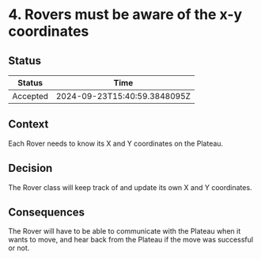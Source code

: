 # 4. Rovers must be aware of the x-y coordinates

## Status

| Status   | Time                         |
| -------- | ---------------------------- |
| Accepted | 2024-09-23T15:40:59.3848095Z |

## Context

Each Rover needs to know its X and Y coordinates on the Plateau.

## Decision

The Rover class will keep track of and update its own X and Y coordinates.

## Consequences

The Rover will have to be able to communicate with the Plateau when it wants to
move, and hear back from the Plateau if the move was successful or not.
